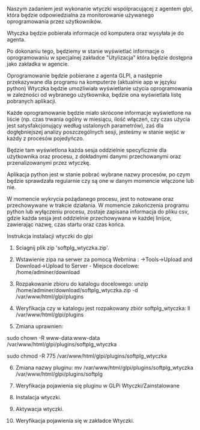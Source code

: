 Naszym zadaniem jest wykonanie wtyczki wspólpracującej z agentem glpi, która będzie odpowiedzialna za monitorowanie używanego oprogramowania przez użytkowników.

Wtyczka będzie pobierała informacje od komputera oraz wysyłała je do agenta.

Po dokonaniu tego, będziemy w stanie wyświetlać informacje o oprogramowaniu w specjalnej zakładce "Utylizacja" która będzie dostępna jako zakładka w agencie.

Oprogramowanie będzie pobierane z agenta GLPI, a następnie przekazywane dla programu na komputerze (aktualnie app w języku python)
Wtyczka będzie umożliwiała wyświetlanie użycia oprogramowania w zależności od wybranego użytkownika, będzie ona wyświetlała listę pobranych aplikacji.

Każde oprogramowanie będzie miało skrócone informacje wyświetlone na liście (np. czas trwania ogólny w miesiącu, ilość włączeń, czy czas użycia jest satysfakcjonujący według ustalonych parametrów), zaś dla dogłębniejszej analizy poszczególnych sesji, jesteśmy w stanie wejść w każdy z procesów pojedyńczo. 

Będzie tam wyświetlona każda sesja oddzielnie specyficznie dla użytkownika oraz procesu, z dokładnymi danymi przechowanymi oraz przenalizowanymi przez wtyczkę.

Aplikacja python jest w stanie pobrać wybrane nazwy procesów, po czym będzie sprawdzała regularnie czy są one w danym momencie włączone lub nie.

W momencie wykrycia pożądanego procesu, jest to notowane oraz przechowywane w trakcie działania. W momencie zakończenia programu python lub wyłączeniu procesu, zostaje zapisana informacja do pliku csv, gdzie każda sesja jest oddzielnie przechowywana w każdej linijce, zawierając nazwę, czas startu oraz czas końca.


  Instrukcja instalacji wtyczki do glpi
1. Sciagnij plik zip 'softplg_wtyczka.zip'.

2. Wstawienie zipa na serwer za pomocą Webmina : ->Tools->Upload and Download->Upload to Server - Miejsce docelowe: /home/adminer/download

3. Rozpakowanie zbioru do katalogu docelowego:
unzip /home/adminer/download/softplg_wtyczka.zip -d /var/www/html/glpi/plugins

4. Weryfikacja czy w katalogu jest rozpakowany zbiór softplg_wtyczka:
ll /var/www/html/glpi/plugins

5. Zmiana uprawnien:

sudo chown -R www-data:www-data /var/www/html/glpi/plugins/softplg_wtyczka

sudo chmod -R 775 /var/www/html/glpi/plugins/softplg_wtyczka

6. Zmiana nazwy pluginu:
mv /var/www/html/glpi/plugins/softplg_wtyczka /var/www/html/glpi/plugins/softplg

7. Weryfikacja pojawienia się pluginu w GLPi Wtyczki/Zainstalowane

8. Instalacja wtyczki.

9. Aktywacja wtyczki.

10. Weryfikacja pojawienia się w zakładce Wtyczki.
